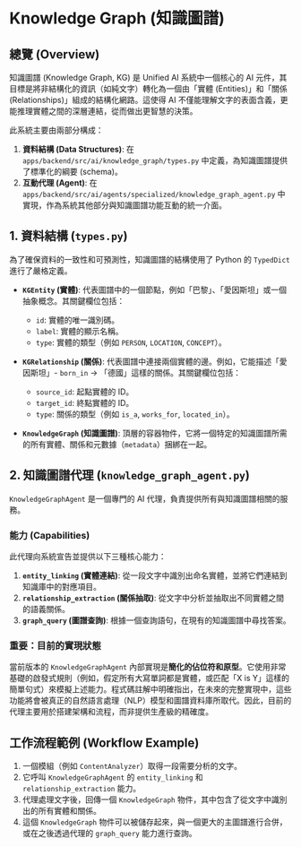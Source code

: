 # Knowledge Graph (知識圖譜)

## 總覽 (Overview)

知識圖譜 (Knowledge Graph, KG) 是 Unified AI 系統中一個核心的 AI 元件，其目標是將非結構化的資訊（如純文字）轉化為一個由「實體 (Entities)」和「關係 (Relationships)」組成的結構化網路。這使得 AI 不僅能理解文字的表面含義，更能推理實體之間的深層連結，從而做出更智慧的決策。

此系統主要由兩部分構成：

1.  **資料結構 (Data Structures)**: 在 `apps/backend/src/ai/knowledge_graph/types.py` 中定義，為知識圖譜提供了標準化的綱要 (schema)。
2.  **互動代理 (Agent)**: 在 `apps/backend/src/ai/agents/specialized/knowledge_graph_agent.py` 中實現，作為系統其他部分與知識圖譜功能互動的統一介面。

## 1. 資料結構 (`types.py`)

為了確保資料的一致性和可預測性，知識圖譜的結構使用了 Python 的 `TypedDict` 進行了嚴格定義。

- **`KGEntity` (實體)**: 代表圖譜中的一個節點，例如「巴黎」、「愛因斯坦」或一個抽象概念。其關鍵欄位包括：
    - `id`: 實體的唯一識別碼。
    - `label`: 實體的顯示名稱。
    - `type`: 實體的類型（例如 `PERSON`, `LOCATION`, `CONCEPT`）。

- **`KGRelationship` (關係)**: 代表圖譜中連接兩個實體的邊。例如，它能描述「愛因斯坦」- `born_in` -> 「德國」這樣的關係。其關鍵欄位包括：
    - `source_id`: 起點實體的 ID。
    - `target_id`: 終點實體的 ID。
    - `type`: 關係的類型（例如 `is_a`, `works_for`, `located_in`）。

- **`KnowledgeGraph` (知識圖譜)**: 頂層的容器物件，它將一個特定的知識圖譜所需的所有實體、關係和元數據（`metadata`）捆綁在一起。

## 2. 知識圖譜代理 (`knowledge_graph_agent.py`)

`KnowledgeGraphAgent` 是一個專門的 AI 代理，負責提供所有與知識圖譜相關的服務。

### 能力 (Capabilities)

此代理向系統宣告並提供以下三種核心能力：

1.  **`entity_linking` (實體連結)**: 從一段文字中識別出命名實體，並將它們連結到知識庫中的對應項目。
2.  **`relationship_extraction` (關係抽取)**: 從文字中分析並抽取出不同實體之間的語義關係。
3.  **`graph_query` (圖譜查詢)**: 根據一個查詢語句，在現有的知識圖譜中尋找答案。

### **重要：目前的實現狀態**

當前版本的 `KnowledgeGraphAgent` 內部實現是**簡化的佔位符和原型**。它使用非常基礎的啟發式規則（例如，假定所有大寫單詞都是實體，或匹配「X is Y」這樣的簡單句式）來模擬上述能力。程式碼註解中明確指出，在未來的完整實現中，這些功能將會被真正的自然語言處理（NLP）模型和圖譜資料庫所取代。因此，目前的代理主要用於搭建架構和流程，而非提供生產級的精確度。

## 工作流程範例 (Workflow Example)

1.  一個模組（例如 `ContentAnalyzer`）取得一段需要分析的文字。
2.  它呼叫 `KnowledgeGraphAgent` 的 `entity_linking` 和 `relationship_extraction` 能力。
3.  代理處理文字後，回傳一個 `KnowledgeGraph` 物件，其中包含了從文字中識別出的所有實體和關係。
4.  這個 `KnowledgeGraph` 物件可以被儲存起來，與一個更大的主圖譜進行合併，或在之後透過代理的 `graph_query` 能力進行查詢。